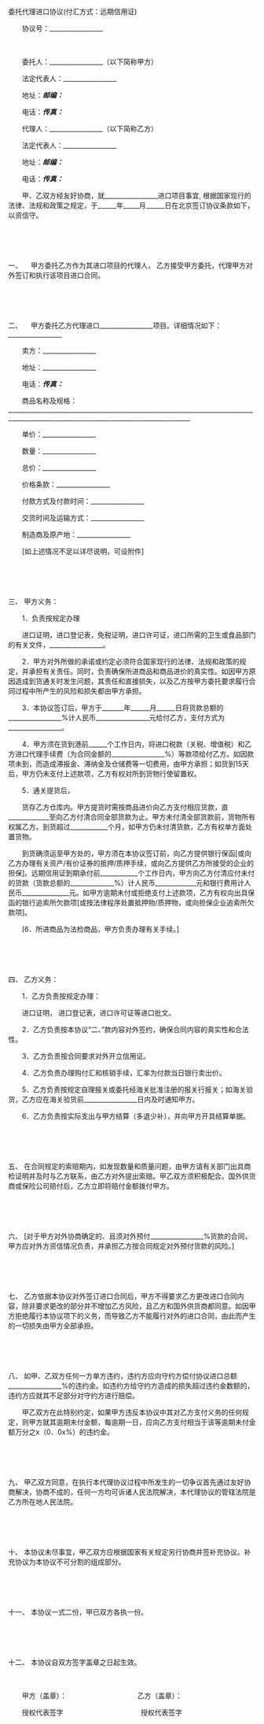



委托代理进口协议(付汇方式：远期信用证)



 

　　协议号：_________________　　

　　

　　委托人：_________________（以下简称甲方）

　　法定代表人：_________________

　　地址：_________________邮编：_________________

　　电话：_________________传真：_________________ 

　　代理人：_________________（以下简称乙方）

　　法定代表人：_________________

　　地址：_________________邮编：_________________

　　电话：_________________传真：_________________

　　甲、乙双方经友好协商，就_________________进口项目事宜, 根据国家现行的法律、法规和政策之规定，于______年_____月______日在北京签订协议条款如下，以资信守。

　　

　　

一、
　甲方委托乙方作为其进口项目的代理人， 乙方接受甲方委托，代理甲方对外签订和执行该项目进口合同。

　　

　　

二、
　甲方委托乙方代理进口_________________项目。详细情况如下：_________________

　　卖方：_________________

　　地址：_________________　　　　　　　　　　 

　　电话：_________________传真：_________________ 

　　商品名称及规格：________________________________________________________________________________________________________________________________________

　　单价：_________________ 

　　数量：_________________　 

　　总价：_________________　　　　　　　 

　　价格条款：_________________　　　　　　 

　　付款方式及付款时间：_________________　　　　　　　　　　　　

　　交货时间及运输方式：_________________　　　　　　　　　　 

　　制造商及原产地：_________________　　　　　　　　　　　 

　　[如上述情况不足以详尽说明，可设附件]

　　

　　

三、
甲方义务：

　　1．负责按规定办理 

　　进口证明，进口登记表，免税证明，进口许可证，进口所需的卫生或食品部门的有关文件，_________________。

　　2．甲方对外所做的承诺或约定必须符合国家现行的法律、法规和政策的规定，并承担有关责任。同时，负责确保所进商品和商品进价的真实性。如因甲方原因造成到货通关时发生问题，其责任和直接损失，以及乙方按甲方委托要求履行合同过程中所产生的风险和损失都由甲方承担。

　　3．本协议签订后，甲方于_______年______月______日将货款总额的_________________%计人民币_________________元给付乙方，支付方式为_________________。

　　4．甲方须在货到港前______个工作日内，将进口税款（关税、增值税）和乙方进口代理手续费（为合同金额的_________________%）等款项给付乙方。如因款项未到，而造成滞报金、滞纳金及仓储费等一切费用，由甲方承担；如货到15天后，甲方仍未支付上述款项，乙方有权对所到货物行使留置权。

　　5．通关提货后，

　　货存乙方仓库内。甲方提货时需按商品进价向乙方支付相应货款，直_____________至向乙方付清合同全部货款为止。甲方未付清全部货款前，货物所有权属乙方。到货超过____________个月，如甲方仍未付清货款，乙方有权单方面处置货物。

　　到货确须运至甲方处的，甲方须在本协议签订前，向乙方提供银行保函[或向乙方办理有关资产/有价证券的抵押/质押手续，或向乙方提供乙方所接受的企业的担保]。远期信用证到期承付前____________个工作日内，甲方向乙方付清应付未付的货款（货款总额的______________%）计人民币_____________元和银行费用计人民币_______________元。如甲方逾期未付或拒绝支付上述款项，乙方有权向出具保函的银行追索所欠款项[或按法律程序处置抵押物/质押物，或向担保企业追索所欠款项]。

　　[6．所进商品为法检商品，甲方负责办理有关手续。]

　　

　　

四、
乙方义务：

　　1．乙方负责按规定办理：

　　进口证明， 进口登记表，进口许可证等进口批文。

　　2．乙方负责按本协议“二、”款内容对外签约，确保合同内容的真实性和合法性。

　　3．乙方负责按合同要求对外开立信用证。

　　4．乙方负责办理购付汇和核销手续，汇率为付款当日银行卖出价。

　　5．乙方负责按规定自理报关或委托经海关批准注册的报关行报关；如海关验货，乙方应在海关验货前_________________日内及时通知甲方。

　　6．乙方负责按实际支出与甲方结算（多退少补），并向甲方开具结算单据。

　　

　　

五、
在合同规定的索赔期内，如发现数量和质量问题，由甲方请有关部门出具商检证明并及时与乙方联系，由乙方对外提出索赔。甲乙双方须积极配合。国外供货商或保险公司赔付后，乙方立即将赔付金额拨付甲方。

　　

　　

六、
[对于甲方对外协商确定的、且须对外预付_________________%货款的合同，甲方应对外方资信情况负责，并承担乙方按合同规定对外预付货款的风险。]

　　

　　

七、
乙方依据本协议对外签订进口合同后，甲方不得要求乙方更改进口合同内容，除非要求更改的部分并不增加乙方风险，且乙方和国外供货商都同意。如因甲方拒绝履行本协议项下的义务，而导致乙方不能履行对外的进口合同，由此而产生的一切损失由甲方全部承担。

　　

　　

八、
如甲、乙双方任何一方单方违约，违约方应向守约方偿付协议进口总额_________________%的违约金。如违约方给守约方造成的损失超过违约金数额的，违约方应就其不足部分对守约方进行赔偿。

　　甲乙双方在此特别约定，如果甲方违反本协议中其对乙方支付义务的任何规定，则甲方就其逾期未付金额，每逾期一日，应向乙方支付相当于该等逾期未付金额万分之x（0．0x%）的违约金。

　　

　　

九、
甲乙双方同意，在执行本代理协议过程中所发生的一切争议首先通过友好协商解决，协商不成的，任何一方均可诉诸人民法院解决，本代理协议的管辖法院是乙方所在地人民法院。

　　

　　

十、
本协议未尽事宜，甲乙双方应根据国家有关规定另行协商并签补充协议。补充协议为本协议不可分割的组成部分。

　　

　　

十一、
本协议一式二份，甲已双方各执一份。

　　

　　

十二、
本协议自双方签字盖章之日起生效。　　

　　

　　甲方（盖章）：　　　　　　　　　　 乙方（盖章）：

　　授权代表签字　　　　　　　　　　　 授权代表签字

　　